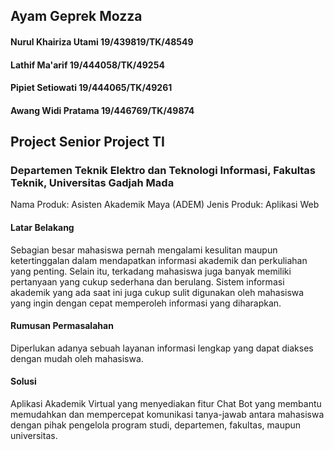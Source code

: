 ## Ayam Geprek Mozza

#### Nurul Khairiza Utami  19/439819/TK/48549
#### Lathif Ma'arif        19/444058/TK/49254
#### Pipiet Setiowati      19/444065/TK/49261
#### Awang Widi Pratama    19/446769/TK/49874

## Project Senior Project TI

### Departemen Teknik Elektro dan Teknologi Informasi, Fakultas Teknik, Universitas Gadjah Mada

Nama Produk: Asisten Akademik Maya (ADEM)
Jenis Produk: Aplikasi Web

#### Latar Belakang

Sebagian besar mahasiswa pernah mengalami kesulitan maupun ketertinggalan dalam mendapatkan informasi akademik dan perkuliahan yang penting. Selain itu, terkadang mahasiswa juga banyak memiliki pertanyaan yang cukup sederhana dan berulang. Sistem informasi akademik yang ada saat ini juga cukup sulit digunakan oleh mahasiswa yang ingin dengan cepat memperoleh informasi yang diharapkan.

#### Rumusan Permasalahan

Diperlukan adanya sebuah layanan informasi lengkap yang dapat diakses dengan mudah oleh mahasiswa.

#### Solusi

Aplikasi Akademik Virtual yang menyediakan fitur Chat Bot yang membantu memudahkan dan mempercepat komunikasi tanya-jawab antara mahasiswa dengan pihak pengelola program studi, departemen, fakultas, maupun universitas.


